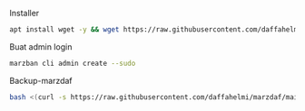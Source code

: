 Installer
```bash
apt install wget -y && wget https://raw.githubusercontent.com/daffahelmi/marzdaf/main/marzdaf.sh && chmod +x marzdaf.sh && ./marzdaf.sh
```
Buat admin login
```bash
marzban cli admin create --sudo
```
Backup-marzdaf
```bash
bash <(curl -s https://raw.githubusercontent.com/daffahelmi/marzdaf/main/marzdaf-backup)
```
